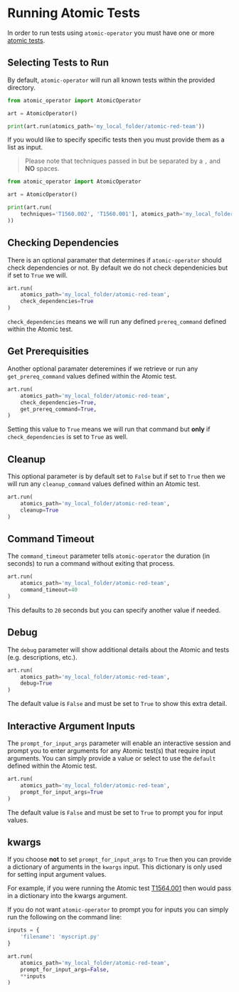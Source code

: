 # Running Atomic Tests

In order to run tests using `atomic-operator` you must have one or more [atomic tests](atomics.md).

## Selecting Tests to Run

By default, `atomic-operator` will run all known tests within the provided directory.

```python
from atomic_operator import AtomicOperator

art = AtomicOperator()

print(art.run(atomics_path='my_local_folder/atomic-red-team'))
```

If you would like to specify specific tests then you must provide them as a list as input.

> Please note that techniques passed in but be separated by a `,` and __NO__ spaces.

```python
from atomic_operator import AtomicOperator

art = AtomicOperator()

print(art.run(
    techniques='T1560.002', 'T1560.001'], atomics_path='my_local_folder/atomic-red-team'
))
```

## Checking Dependencies

There is an optional paramater that determines if `atomic-operator` should check dependencies or not. By default we do not check dependenicies but if set to `True` we will.

```python
art.run(
    atomics_path='my_local_folder/atomic-red-team',
    check_dependencies=True
)
```

`check_dependencies` means we will run any defined `prereq_command` defined within the Atomic test. 

## Get Prerequisities

Another optional paramater deteremines if we retrieve or run any `get_prereq_command` values defined within the Atomic test.

```python
art.run(
    atomics_path='my_local_folder/atomic-red-team',
    check_dependencies=True,
    get_prereq_command=True,
)
```

Setting this value to `True` means we will run that command but __only__ if `check_dependencies` is set to `True` as well. 

## Cleanup

This optional parameter is by default set to `False` but if set to `True` then we will run any `cleanup_command` values defined within an Atomic test.

```python
art.run(
    atomics_path='my_local_folder/atomic-red-team',
    cleanup=True
)
```

## Command Timeout

The `command_timeout` parameter tells `atomic-operator` the duration (in seconds) to run a command without exiting that process.

```python
art.run(
    atomics_path='my_local_folder/atomic-red-team',
    command_timeout=40
)
```

This defaults to `20` seconds but you can specify another value if needed.

## Debug

The `debug` parameter will show additional details about the Atomic and tests (e.g. descriptions, etc.).

```python
art.run(
    atomics_path='my_local_folder/atomic-red-team',
    debug=True
)
```

The default value is `False` and must be set to `True` to show this extra detail.

## Interactive Argument Inputs

The `prompt_for_input_args` parameter will enable an interactive session and prompt you to enter arguments for any Atomic test(s) that require input arguments. You can simply provide a value or select to use the `default` defined within the Atomic test.

```python
art.run(
    atomics_path='my_local_folder/atomic-red-team',
    prompt_for_input_args=True
)
```

The default value is `False` and must be set to `True` to prompt you for input values.

## kwargs

If you choose __not__ to set `prompt_for_input_args` to `True` then you can provide a dictionary of arguments in the `kwargs` input. This dictionary is only used for setting input argument values.  

For example, if you were running the Atomic test [T1564.001](https://github.com/redcanaryco/atomic-red-team/blob/master/atomics/T1564.001/T1564.001.yaml) then would pass in a dictionary into the kwargs argument.

If you do not want `atomic-operator` to prompt you for inputs you can simply run the following on the command line:

```python
inputs = {
    'filename': 'myscript.py'
}

art.run(
    atomics_path='my_local_folder/atomic-red-team',
    prompt_for_input_args=False,
    **inputs
)
```
